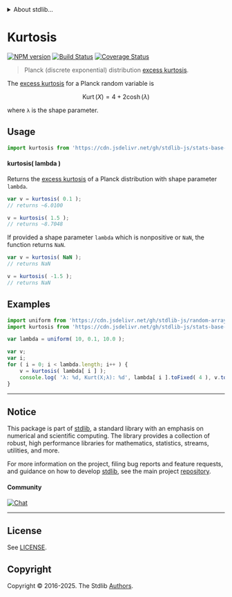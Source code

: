 <!--

@license Apache-2.0

Copyright (c) 2025 The Stdlib Authors.

Licensed under the Apache License, Version 2.0 (the "License");
you may not use this file except in compliance with the License.
You may obtain a copy of the License at

   http://www.apache.org/licenses/LICENSE-2.0

Unless required by applicable law or agreed to in writing, software
distributed under the License is distributed on an "AS IS" BASIS,
WITHOUT WARRANTIES OR CONDITIONS OF ANY KIND, either express or implied.
See the License for the specific language governing permissions and
limitations under the License.

-->


<details>
  <summary>
    About stdlib...
  </summary>
  <p>We believe in a future in which the web is a preferred environment for numerical computation. To help realize this future, we've built stdlib. stdlib is a standard library, with an emphasis on numerical and scientific computation, written in JavaScript (and C) for execution in browsers and in Node.js.</p>
  <p>The library is fully decomposable, being architected in such a way that you can swap out and mix and match APIs and functionality to cater to your exact preferences and use cases.</p>
  <p>When you use stdlib, you can be absolutely certain that you are using the most thorough, rigorous, well-written, studied, documented, tested, measured, and high-quality code out there.</p>
  <p>To join us in bringing numerical computing to the web, get started by checking us out on <a href="https://github.com/stdlib-js/stdlib">GitHub</a>, and please consider <a href="https://opencollective.com/stdlib">financially supporting stdlib</a>. We greatly appreciate your continued support!</p>
</details>

# Kurtosis

[![NPM version][npm-image]][npm-url] [![Build Status][test-image]][test-url] [![Coverage Status][coverage-image]][coverage-url] <!-- [![dependencies][dependencies-image]][dependencies-url] -->

> Planck (discrete exponential) distribution [excess kurtosis][kurtosis].

<!-- Section to include introductory text. Make sure to keep an empty line after the intro `section` element and another before the `/section` close. -->

<section class="intro">

The [excess kurtosis][kurtosis] for a Planck random variable is

<!-- <equation class="equation" label="eq:planck_kurtosis" align="center" raw="\mathop{\mathrm{Kurt}}\left( X \right) = 4 + 2 \cosh(\lambda)" alt="Excess kurtosis for a Planck distribution."> -->

```math
\mathop{\mathrm{Kurt}}\left( X \right) = 4 + 2 \cosh(\lambda)
```

<!-- </equation> -->

where `λ` is the shape parameter.

</section>

<!-- /.intro -->

<!-- Package usage documentation. -->



<section class="usage">

## Usage

```javascript
import kurtosis from 'https://cdn.jsdelivr.net/gh/stdlib-js/stats-base-dists-planck-kurtosis@deno/mod.js';
```

#### kurtosis( lambda )

Returns the [excess kurtosis][kurtosis] of a Planck distribution with shape parameter `lambda`.

```javascript
var v = kurtosis( 0.1 );
// returns ~6.0100

v = kurtosis( 1.5 );
// returns ~8.7048
```

If provided a shape parameter `lambda` which is nonpositive or `NaN`, the function returns `NaN`.

```javascript
var v = kurtosis( NaN );
// returns NaN

v = kurtosis( -1.5 );
// returns NaN
```

</section>

<!-- /.usage -->

<!-- Package usage notes. Make sure to keep an empty line after the `section` element and another before the `/section` close. -->

<section class="notes">

</section>

<!-- /.notes -->

<!-- Package usage examples. -->

<section class="examples">

## Examples

<!-- eslint no-undef: "error" -->

```javascript
import uniform from 'https://cdn.jsdelivr.net/gh/stdlib-js/random-array-uniform@deno/mod.js';
import kurtosis from 'https://cdn.jsdelivr.net/gh/stdlib-js/stats-base-dists-planck-kurtosis@deno/mod.js';

var lambda = uniform( 10, 0.1, 10.0 );

var v;
var i;
for ( i = 0; i < lambda.length; i++ ) {
    v = kurtosis( lambda[ i ] );
    console.log( 'λ: %d, Kurt(X;λ): %d', lambda[ i ].toFixed( 4 ), v.toFixed( 4 ) );
}
```

</section>

<!-- /.examples -->

<!-- Section to include cited references. If references are included, add a horizontal rule *before* the section. Make sure to keep an empty line after the `section` element and another before the `/section` close. -->

<section class="references">

</section>

<!-- /.references -->

<!-- Section for related `stdlib` packages. Do not manually edit this section, as it is automatically populated. -->

<section class="related">

</section>

<!-- /.related -->

<!-- Section for all links. Make sure to keep an empty line after the `section` element and another before the `/section` close. -->


<section class="main-repo" >

* * *

## Notice

This package is part of [stdlib][stdlib], a standard library with an emphasis on numerical and scientific computing. The library provides a collection of robust, high performance libraries for mathematics, statistics, streams, utilities, and more.

For more information on the project, filing bug reports and feature requests, and guidance on how to develop [stdlib][stdlib], see the main project [repository][stdlib].

#### Community

[![Chat][chat-image]][chat-url]

---

## License

See [LICENSE][stdlib-license].


## Copyright

Copyright &copy; 2016-2025. The Stdlib [Authors][stdlib-authors].

</section>

<!-- /.stdlib -->

<!-- Section for all links. Make sure to keep an empty line after the `section` element and another before the `/section` close. -->

<section class="links">

[npm-image]: http://img.shields.io/npm/v/@stdlib/stats-base-dists-planck-kurtosis.svg
[npm-url]: https://npmjs.org/package/@stdlib/stats-base-dists-planck-kurtosis

[test-image]: https://github.com/stdlib-js/stats-base-dists-planck-kurtosis/actions/workflows/test.yml/badge.svg?branch=main
[test-url]: https://github.com/stdlib-js/stats-base-dists-planck-kurtosis/actions/workflows/test.yml?query=branch:main

[coverage-image]: https://img.shields.io/codecov/c/github/stdlib-js/stats-base-dists-planck-kurtosis/main.svg
[coverage-url]: https://codecov.io/github/stdlib-js/stats-base-dists-planck-kurtosis?branch=main

<!--

[dependencies-image]: https://img.shields.io/david/stdlib-js/stats-base-dists-planck-kurtosis.svg
[dependencies-url]: https://david-dm.org/stdlib-js/stats-base-dists-planck-kurtosis/main

-->

[chat-image]: https://img.shields.io/gitter/room/stdlib-js/stdlib.svg
[chat-url]: https://app.gitter.im/#/room/#stdlib-js_stdlib:gitter.im

[stdlib]: https://github.com/stdlib-js/stdlib

[stdlib-authors]: https://github.com/stdlib-js/stdlib/graphs/contributors

[umd]: https://github.com/umdjs/umd
[es-module]: https://developer.mozilla.org/en-US/docs/Web/JavaScript/Guide/Modules

[deno-url]: https://github.com/stdlib-js/stats-base-dists-planck-kurtosis/tree/deno
[deno-readme]: https://github.com/stdlib-js/stats-base-dists-planck-kurtosis/blob/deno/README.md
[umd-url]: https://github.com/stdlib-js/stats-base-dists-planck-kurtosis/tree/umd
[umd-readme]: https://github.com/stdlib-js/stats-base-dists-planck-kurtosis/blob/umd/README.md
[esm-url]: https://github.com/stdlib-js/stats-base-dists-planck-kurtosis/tree/esm
[esm-readme]: https://github.com/stdlib-js/stats-base-dists-planck-kurtosis/blob/esm/README.md
[branches-url]: https://github.com/stdlib-js/stats-base-dists-planck-kurtosis/blob/main/branches.md

[stdlib-license]: https://raw.githubusercontent.com/stdlib-js/stats-base-dists-planck-kurtosis/main/LICENSE

[kurtosis]: https://en.wikipedia.org/wiki/Kurtosis

</section>

<!-- /.links -->

